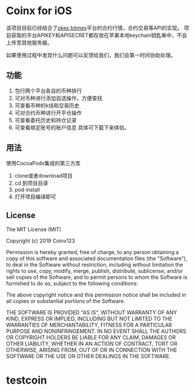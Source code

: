 # Coinx for iOS 

该项目目前已经结合了[okex](https://www.okex.com/),[bitmex](https://www.bitmex.com)平台的合约行情，合约交易等API的实现。
项目获取的平台APIKEY和APISECRET都存放在苹果本地keychain钥匙串中，不会上传至其他服务器。

如果使用过程中发现什么问题可以反馈给我们，我们会第一时间协助处理。

## 功能
1. 包行两个平台各自的币种排行
2. 可对币种进行添加自选操作，方便查找
3. 可查看币种的k线和交易历史
4. 可对合约币种进行开平仓操作
5. 可查看委托历史和持仓记录
6. 可查看绑定账号的账户信息
具体可下载下来体验。

## 用法
使用CocoaPods集成的第三方库
1. clone或者download项目
2. cd 到项目目录
3. pod install
4. 打开项目编译即可

## License

The MIT License (MIT)

Copyright (c) 2019 Coinx123

Permission is hereby granted, free of charge, to any person obtaining a copy
of this software and associated documentation files (the "Software"), to deal
in the Software without restriction, including without limitation the rights
to use, copy, modify, merge, publish, distribute, sublicense, and/or sell
copies of the Software, and to permit persons to whom the Software is
furnished to do so, subject to the following conditions:

The above copyright notice and this permission notice shall be included in all
copies or substantial portions of the Software.

THE SOFTWARE IS PROVIDED "AS IS", WITHOUT WARRANTY OF ANY KIND, EXPRESS OR
IMPLIED, INCLUDING BUT NOT LIMITED TO THE WARRANTIES OF MERCHANTABILITY,
FITNESS FOR A PARTICULAR PURPOSE AND NONINFRINGEMENT. IN NO EVENT SHALL THE
AUTHORS OR COPYRIGHT HOLDERS BE LIABLE FOR ANY CLAIM, DAMAGES OR OTHER
LIABILITY, WHETHER IN AN ACTION OF CONTRACT, TORT OR OTHERWISE, ARISING FROM,
OUT OF OR IN CONNECTION WITH THE SOFTWARE OR THE USE OR OTHER DEALINGS IN THE
SOFTWARE.

# testcoin
